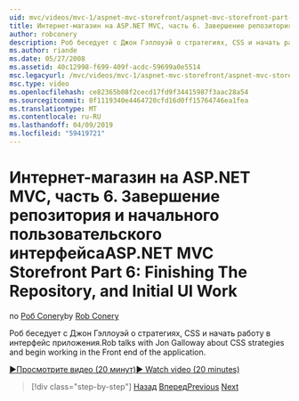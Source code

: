 ```yaml
---
uid: mvc/videos/mvc-1/aspnet-mvc-storefront/aspnet-mvc-storefront-part-6-finishing-the-repository-and-initial-ui-work
title: Интернет-магазин на ASP.NET MVC, часть 6. Завершение репозитория и начального пользовательского интерфейса рабочего | Документация Майкрософт
author: robconery
description: Роб беседует с Джон Гэллоуэй о стратегиях, CSS и начать работу в интерфейс приложения.
ms.author: riande
ms.date: 05/27/2008
ms.assetid: 40c12998-f699-409f-acdc-59699a0e5514
msc.legacyurl: /mvc/videos/mvc-1/aspnet-mvc-storefront/aspnet-mvc-storefront-part-6-finishing-the-repository-and-initial-ui-work
msc.type: video
ms.openlocfilehash: ce82365b08f2cecd17fd9f34415987f3aac28a54
ms.sourcegitcommit: 0f1119340e4464720cfd16d0ff15764746ea1fea
ms.translationtype: MT
ms.contentlocale: ru-RU
ms.lasthandoff: 04/09/2019
ms.locfileid: "59419721"
---
```

# <a name="aspnet-mvc-storefront-part-6-finishing-the-repository-and-initial-ui-work"></a><span data-ttu-id="ef1f8-103">Интернет-магазин на ASP.NET MVC, часть 6. Завершение репозитория и начального пользовательского интерфейса</span><span class="sxs-lookup"><span data-stu-id="ef1f8-103">ASP.NET MVC Storefront Part 6: Finishing The Repository, and Initial UI Work</span></span>

<span data-ttu-id="ef1f8-104">по [Роб Conery](https://github.com/robconery)</span><span class="sxs-lookup"><span data-stu-id="ef1f8-104">by [Rob Conery](https://github.com/robconery)</span></span>

<span data-ttu-id="ef1f8-105">Роб беседует с Джон Гэллоуэй о стратегиях, CSS и начать работу в интерфейс приложения.</span><span class="sxs-lookup"><span data-stu-id="ef1f8-105">Rob talks with Jon Galloway about CSS strategies and begin working in the Front end of the application.</span></span>

[<span data-ttu-id="ef1f8-106">&#9654;Просмотрите видео (20 минут)</span><span class="sxs-lookup"><span data-stu-id="ef1f8-106">&#9654; Watch video (20 minutes)</span></span>](https://channel9.msdn.com/Blogs/ASP-NET-Site-Videos/aspnet-mvc-storefront-part-6-finishing-the-repository-and-initial-ui-work)

> [!div class="step-by-step"]
> <span data-ttu-id="ef1f8-107">[Назад](aspnet-mvc-storefront-part-5-globalization.md)
> [Вперед](aspnet-mvc-storefront-part-7-routing-and-ui-work.md)</span><span class="sxs-lookup"><span data-stu-id="ef1f8-107">[Previous](aspnet-mvc-storefront-part-5-globalization.md)
[Next](aspnet-mvc-storefront-part-7-routing-and-ui-work.md)</span></span>
